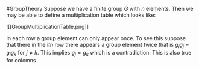 #GroupTheory 
Suppose we have a finite group $G$ with $n$ elements. Then we may be able to define a multiplication table which looks like: 

![[GroupMultiplicationTable.png]]

In each row a group element can only appear once. To see this suppose that there in the i$th$ row there appears a group element twice that is $g_ig_j = g_ig_k$ for $j\neq k$. This implies $g_j = g_k$ which is a contradiction. This is also true for colomns 